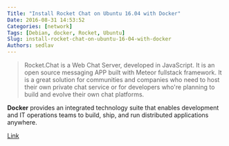 ```yaml
---
Title: "Install Rocket Chat on Ubuntu 16.04 with Docker"
Date: 2016-08-31 14:53:52
Categories: [network]
Tags: [Debian, docker, Rocket, Ubuntu]
Slug: install-rocket-chat-on-ubuntu-16-04-with-docker
Authors: sedlav
---
```


> Rocket.Chat is a Web Chat Server, developed in JavaScript. It is an open source messaging APP built with Meteor fullstack framework. It is a great solution for communities and companies who need to host their own private chat service or for developers who're planning to build and evolve their own chat platforms.

**Docker** provides an integrated technology suite that enables development and IT operations teams to build, ship, and run distributed applications anywhere.

[Link](http://linoxide.com/linux-how-to/install-rocket-chat-ubuntu-16-04-docker/)
